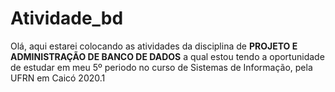 # Atividade_bd
Olá, aqui estarei colocando as atividades da disciplina de **PROJETO E ADMINISTRAÇÃO DE BANCO DE DADOS** a qual estou tendo a oportunidade de estudar em meu 5º periodo no curso de Sistemas de Informação, pela UFRN em Caicó
2020.1
